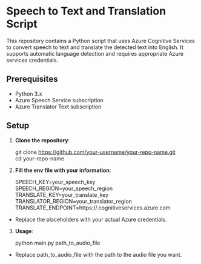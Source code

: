 # Speech to Text and Translation Script

This repository contains a Python script that uses Azure Cognitive Services to convert speech to text and translate the detected text into English. It supports automatic language detection and requires appropriate Azure services credentials.

## Prerequisites

- Python 3.x
- Azure Speech Service subscription
- Azure Translator Text subscription

## Setup

1. **Clone the repository**:

   git clone https://github.com/your-username/your-repo-name.git  
   cd your-repo-name

2. **Fill the env file with your information**:

   SPEECH_KEY=your_speech_key  
   SPEECH_REGION=your_speech_region  
   TRANSLATE_KEY=your_translate_key  
   TRANSLATOR_REGION=your_translator_region  
   TRANSLATE_ENDPOINT=https://<your-translator-resource-name>.cognitiveservices.azure.com  

- Replace the placeholders with your actual Azure credentials.

3. **Usage**:

   python main.py path_to_audio_file

- Replace path_to_audio_file with the path to the audio file you want.


